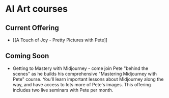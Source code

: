 # AI Art courses

## Current Offering

- [[A Touch of Joy - Pretty Pictures with Pete]]

## Coming Soon

 - Getting to Mastery with Midjourney - come join Pete "behind the scenes" as he builds his comprehensive "Mastering Midjourney with Pete" course. You'll learn important lessons about Midjourney along the way, and have access to lots more of Pete's images. This offering includes two live seminars with Pete per month.